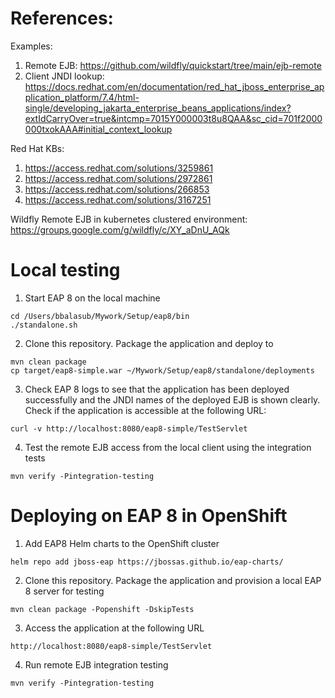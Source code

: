 References: 
============
Examples: 
1. Remote EJB: https://github.com/wildfly/quickstart/tree/main/ejb-remote
2. Client JNDI lookup: https://docs.redhat.com/en/documentation/red_hat_jboss_enterprise_application_platform/7.4/html-single/developing_jakarta_enterprise_beans_applications/index?extIdCarryOver=true&intcmp=7015Y000003t8u8QAA&sc_cid=701f2000000txokAAA#initial_context_lookup

Red Hat KBs:
1. https://access.redhat.com/solutions/3259861
2. https://access.redhat.com/solutions/2972861
3. https://access.redhat.com/solutions/266853
4. https://access.redhat.com/solutions/3167251

Wildfly Remote EJB in kubernetes clustered environment: https://groups.google.com/g/wildfly/c/XY_aDnU_AQk


Local testing
==============
1. Start EAP 8 on the local machine
```
cd /Users/bbalasub/Mywork/Setup/eap8/bin
./standalone.sh
```

2. Clone this repository. Package the application and deploy to 
```
mvn clean package
cp target/eap8-simple.war ~/Mywork/Setup/eap8/standalone/deployments
```

3. Check EAP 8 logs to see that the application has been deployed successfully and the JNDI names of the deployed EJB is shown clearly. Check if the application is accessible at the following URL:
```
curl -v http://localhost:8080/eap8-simple/TestServlet
```

4.  Test the remote EJB access from the local client using the integration tests
```
mvn verify -Pintegration-testing
```

Deploying on EAP 8 in OpenShift
=================================
1. Add EAP8 Helm charts to the OpenShift cluster
```
helm repo add jboss-eap https://jbossas.github.io/eap-charts/
```

2. Clone this repository. Package the application and provision a local EAP 8 server for testing
```
mvn clean package -Popenshift -DskipTests
```

3. Access the application at the following URL 
```
http://localhost:8080/eap8-simple/TestServlet
```

4. Run remote EJB integration testing
```
mvn verify -Pintegration-testing
```

